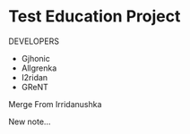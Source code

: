 # Test Education Project

DEVELOPERS
- Gjhonic
- Allgrenka
- I2ridan
- GReNT

Merge From Irridanushka

New note...
